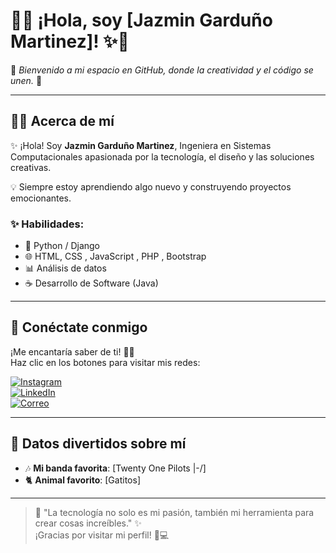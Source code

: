 # 🌸✨ ¡Hola, soy [Jazmin Garduño Martinez]! ✨🌸

🌟 *Bienvenido a mi espacio en GitHub, donde la creatividad y el código se unen.* 🌈

---

## 👩‍💻 **Acerca de mí**

✨ ¡Hola! Soy **Jazmin Garduño Martinez**, Ingeniera en Sistemas Computacionales apasionada por la tecnología, el diseño y las soluciones creativas.  

💡 Siempre estoy aprendiendo algo nuevo y construyendo proyectos emocionantes.  


### ✨ **Habilidades:**
- 🐍 Python / Django  
- 🌐 HTML, CSS , JavaScript , PHP , Bootstrap 
- 📊 Análisis de datos
- ☕ Desarrollo de Software (Java)

---

## 🌸 **Conéctate conmigo**

¡Me encantaría saber de ti! 🥰💌  
Haz clic en los botones para visitar mis redes:  

[![Instagram](https://img.shields.io/badge/Instagram-%23E4405F.svg?style=for-the-badge&logo=Instagram&logoColor=white)]([https://instagram.com/jazmin_arima_uwu])  
[![LinkedIn](https://img.shields.io/badge/LinkedIn-%230077B5.svg?style=for-the-badge&logo=LinkedIn&logoColor=white)](https://linkedin.com/in/jazmín-garduño-martinez-0b7871337)  
[![Correo](https://img.shields.io/badge/Email-%23D14836.svg?style=for-the-badge&logo=Gmail&logoColor=white)](mailto:gardunoyazmin26@gmail.com)

---

## 🌟 **Datos divertidos sobre mí**
- 🎶 **Mi banda favorita**: [Twenty One Pilots |-/]  
- 🐈 **Animal favorito**: [Gatitos]  
---

> 💖 "La tecnología no solo es mi pasión, también mi herramienta para crear cosas increíbles." ✨  
¡Gracias por visitar mi perfil! 🌸💻
